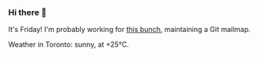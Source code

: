 ### Hi there :wave:

It's Friday! I'm probably working for [this bunch](https://github.com/kohofinancial), maintaining a Git mailmap.

Weather in Toronto: sunny, at +25°C.
